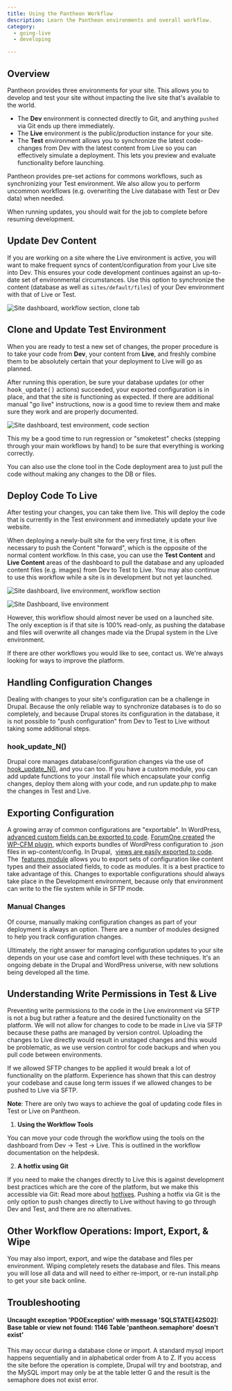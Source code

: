 ```yaml
---
title: Using the Pantheon Workflow
description: Learn the Pantheon environments and overall workflow.
category:
  - going-live
  - developing

---
```


## Overview

Pantheon provides three environments for your site. This allows you to develop and test your site without impacting the live site that's available to the world.

- The **Dev** environment is connected directly to Git, and anything `pushed` via Git ends up there immediately.  
- The **Live** environment is the public/production instance for your site.
- The **Test** environment allows you to synchronize the latest code-changes from Dev with the latest content from Live so you can effectively simulate a deployment. This lets you preview and evaluate functionality before launching.

Pantheon provides pre-set actions for commons workflows, such as synchronizing your Test environment. We also allow you to perform uncommon workflows (e.g. overwriting the Live database with Test or Dev data) when needed.

When running updates, you should wait for the job to complete before resuming development.

## Update Dev Content

If you are working on a site where the Live environment is active, you will want to make frequent syncs of content/configuration from your Live site into Dev. This ensures your code development continues against an up-to-date set of environmental circumstances. Use this option to synchronize the content (database as well as `sites/default/files`) of your Dev environment with that of Live or Test.

![Site dashboard, workflow section, clone tab](https://www.getpantheon.com/sites/default/files/docs/desk_images/376211)

## Clone and Update Test Environment

When you are ready to test a new set of changes, the proper procedure is to take your code from **Dev**, your content from **Live**, and freshly combine them to be absolutely certain that your deployment to Live will go as planned.

After running this operation, be sure your database updates (or other <tt>hook_update()</tt> actions) succeeded, your exported configuration is in place, and that the site is functioning as expected. If there are additional manual "go live" instructions, now is a good time to review them and make sure they work and are properly documented.

![Site dashboard, test environment, code section](https://www.getpantheon.com/sites/default/files/docs/desk_images/376212)

This my be a good time to run regression or "smoketest" checks (stepping through your main workflows by hand) to be sure that everything is working correctly.

You can also use the clone tool in the Code deployment area to just pull the code without making any changes to the DB or files.

## Deploy Code To Live

After testing your changes, you can take them live. This will deploy the code that is currently in the Test environment and immediately update your live website.

When deploying a newly-built site for the very first time, it is often necessary to push the Content "forward", which is the opposite of the normal content workflow. In this case, you can use the **Test Content** and **Live Content** areas of the dashboard to pull the database and any uploaded content files (e.g. images) from Dev to Test to Live. You may also continue to use this workflow while a site is in development but not yet launched.

![Site dashboard, live environment, workflow section](https://www.getpantheon.com/sites/default/files/docs/desk_images/376217)


![Site Dashboard, live environment](https://www.getpantheon.com/sites/default/files/docs/desk_images/376218)

However, this workflow should almost never be used on a launched site. The only exception is if that site is 100% read-only, as pushing the database and files will overwrite all changes made via the Drupal system in the Live environment.

If there are other workflows you would like to see, contact us. We're always looking for ways to improve the platform.

## Handling Configuration Changes

Dealing with changes to your site's configuration can be a challenge in Drupal. Because the only reliable way to synchronize databases is to do so completely, and because Drupal stores its configuration in the database, it is not possible to "push configuration" from Dev to Test to Live without taking some additional steps.

### hook\_update\_N()

Drupal core manages database/configuration changes via the use of [hook\_update\_N()](http://api.drupal.org/api/drupal/modules%21system%21system.api.php/function/hook_update_N/7), and you can too. If you have a custom module, you can add update functions to your .install file which encapsulate your config changes, deploy them along with your code, and run update.php to make the changes in Test and Live.

## Exporting Configuration

A growing array of common configurations are "exportable". In WordPress, [advanced custom fields can be exported to code](http://stevegrunwell.com/blog/exploring-the-wordpress-advanced-custom-fields-export-feature/). [ForumOne created](http://forumone.com/insights/configuration-management-finally-comes-to-wordpress/) the  [WP-CFM plugin](https://github.com/forumone/wp-cfm), which exports bundles of WordPress configuration to .json files in wp-content/config. In Drupal,  [views are easily exported to code](http://www.chapterthree.com/blog/matt_cheney/howto_best_practices_embedding_views_code). The  [features module](http://drupal.org/project/features) allows you to export sets of configuration like content types and their associated fields, to code as modules. It is a best practice to take advantage of this. Changes to exportable configurations should always take place in the Development environment, because only that environment can write to the file system while in SFTP mode.

### Manual Changes

Of course, manually making configuration changes as part of your deployment is always an option. There are a number of modules designed to help you track configuration changes.

Ultimately, the right answer for managing configuration updates to your site depends on your use case and comfort level with these techniques. It's an ongoing debate in the Drupal and WordPress universe, with new solutions being developed all the time.

## Understanding Write Permissions in Test & Live

Preventing write permissions to the code in the Live environment via SFTP is not a bug but rather a feature and the desired functionality on the platform. We will not allow for changes to code to be made in Live via SFTP because these paths are managed by version control. Uploading the changes to Live directly would result in unstaged changes and this would be problematic, as we use version control for code backups and when you pull code between environments.

If we allowed SFTP changes to be applied it would break a lot of functionality on the platform. Experience has shown that this can destroy your codebase and cause long term issues if we allowed changes to be pushed to Live via SFTP.

**Note**: There are only two ways to achieve the goal of updating code files in Test or Live on Pantheon.

1. **Using the Workflow Tools**  

  You can move your code through the workflow using the tools on the dashboard from Dev → Test → Live. This is outlined in the workflow documentation on the helpdesk.

2. **A hotfix using Git**  

  If you need to make the changes directly to Live this is against development best practices which are the core of the platform, but we make this accessible via Git: Read more about [hotfixes](/docs/articles/sites/code/hot-fixes). Pushing a hotfix via Git is the only option to push changes directly to Live without having to go through Dev and Test, and there are no alternatives.

## Other Workflow Operations: Import, Export, & Wipe

You may also import, export, and wipe the database and files per environment. Wiping completely resets the database and files. This means you will lose all data and will need to either re-import, or re-run install.php to get your site back online.

## Troubleshooting

#### Uncaught exception 'PDOException' with message 'SQLSTATE[42S02]: Base table or view not found: 1146 Table 'pantheon.semaphore' doesn't exist'

This may occur during a database clone or import. A standard mysql import happens sequentially and in alphabetical order from A to Z. If you access the site before the operation is complete, Drupal will try and bootstrap, and the MySQL import may only be at the table letter G and the result is the semaphore does not exist error.
